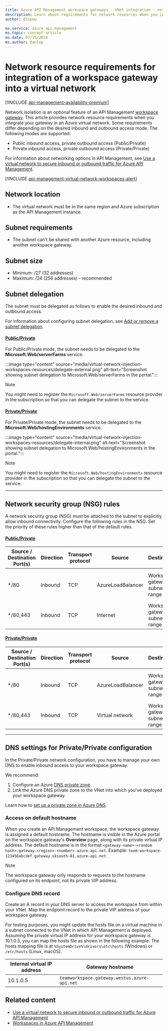 ```yaml
---
title: Azure API Management workspace gateways - VNet integration - network resources
description: Learn about requirements for network resources when you integrate your API Management workspace gateway in an Azure virtual network.
author: dlepow

ms.service: azure-api-management
ms.topic: concept-article
ms.date: 07/15/2024
ms.author: danlep
---
```


# Network resource requirements for integration of a workspace gateway into a virtual network

[!INCLUDE [api-management-availability-premium](../../includes/api-management-availability-premium.md)]

Network isolation is an optional feature of an API Management [workspace gateway](workspaces-overview.md#workspace-gateway). This article provides network resource requirements when you integrate your gateway in an Azure virtual network. Some requirements differ depending on the desired inbound and outbound access mode. The following modes are supported:

* Public inbound access, private outbound access (Public/Private)
* Private inbound access, private outbound access (Private/Private)

For information about networking options in API Management, see [Use a virtual network to secure inbound or outbound traffic for Azure API Management](virtual-network-concepts.md).

[!INCLUDE [api-management-virtual-network-workspaces-alert](../../includes/api-management-virtual-network-workspaces-alert.md)]


## Network location

* The virtual network must be in the same region and Azure subscription as the API Management instance.

## Subnet requirements

* The subnet can't be shared with another Azure resource, including another workspace gateway.

## Subnet size 

* Minimum: /27 (32 addresses)
* Maximum: /24 (256 addresses) - recommended

## Subnet delegation

The subnet must be delegated as follows to enable the desired inbound and outbound access. 

For information about configuring subnet delegation, see [Add or remove a subnet delegation](../virtual-network/manage-subnet-delegation.md).

#### [Public/Private](#tab/external)


For Public/Private mode, the subnet needs to be delegated to the **Microsoft.Web/serverFarms** service.

:::image type="content" source="media/virtual-network-injection-workspaces-resources/delegate-external.png" alt-text="Screenshot showing subnet delegation to Microsoft.Web/serverFarms in the portal.":::

> [!NOTE]
> You might need to register the `Microsoft.Web/serverFarms` resource provider in the subscription so that you can delegate the subnet to the service.

#### [Private/Private](#tab/internal)

For Private/Private mode, the subnet needs to be delegated to the **Microsoft.Web/hostingEnvironments** service.

:::image type="content" source="media/virtual-network-injection-workspaces-resources/delegate-internal.png" alt-text="Screenshot showing subnet delegation to Microsoft.Web/hostingEnvironments in the portal.":::


> [!NOTE]
> You might need to register the `Microsoft.Web/hostingEnvironments` resource provider in the subscription so that you can delegate the subnet to the service.

---


## Network security group (NSG) rules

A network security group (NSG) must be attached to the subnet to explicitly allow inbound connectivity. Configure the following rules in the NSG. Set the priority of these rules higher than that of the default rules.

#### [Public/Private](#tab/external)

| Source / Destination Port(s) | Direction          | Transport protocol |   Source | Destination   | Purpose |
|------------------------------|--------------------|--------------------|---------------------------------------|----------------------------------|-----------|
| */80                          | Inbound            | TCP                | AzureLoadBalancer | Workspace gateway subnet range                           | Allow internal health ping traffic     |
| */80,443 | Inbound | TCP | Internet | Workspace gateway subnet range | Allow inbound traffic |

#### [Private/Private](#tab/internal)

| Source / Destination Port(s) | Direction          | Transport protocol |   Source | Destination   | Purpose |
|------------------------------|--------------------|--------------------|---------------------------------------|----------------------------------|-----------|
| */80                          | Inbound            | TCP                | AzureLoadBalancer | Workspace gateway subnet range                           | Allow internal health ping traffic     |
| */80,443 | Inbound | TCP | Virtual network | Workspace gateway subnet range | Allow inbound traffic |

---

## DNS settings for Private/Private configuration

In the Private/Private network configuration, you have to manage your own DNS to enable inbound access to your workspace gateway. 

We recommend:

1. Configure an Azure [DNS private zone](../dns/private-dns-overview.md).
1. Link the Azure DNS private zone to the VNet into which you've deployed your workspace gateway. 

Learn how to [set up a private zone in Azure DNS](../dns/private-dns-getstarted-portal.md).


### Access on default hostname

When you create an API Management workspace, the workspace gateway is assigned a default hostname. The hostname is visible in the Azure portal on the workspace gateway's **Overview** page, along with its private virtual IP address. The default hostname is in the format `<gateway-name>-<random hash>.gateway.<region>-<number>.azure-api.net`. Example: `team-workspace-123456abcdef.gateway.uksouth-01.azure-api.net`.

> [!NOTE]
> The workspace gateway only responds to requests to the hostname configured on its endpoint, not its private VIP address. 

### Configure DNS record

Create an A record in your DNS server to access the workspace from within your VNet. Map the endpoint record to the private VIP address of your workspace gateway.

For testing purposes, you might update the hosts file on a virtual machine in a subnet connected to the VNet in which API Management is deployed. Assuming the private virtual IP address for your workspace gateway is 10.1.0.5, you can map the hosts file as shown in the following example. The hosts mapping file is at  `%SystemDrive%\drivers\etc\hosts` (Windows) or `/etc/hosts` (Linux, macOS). 

| Internal virtual IP address | Gateway hostname |
| ----- | ----- |
| 10.1.0.5 | `teamworkspace.gateway.westus.azure-api.net` |


## Related content

* [Use a virtual network to secure inbound or outbound traffic for Azure API Management](virtual-network-concepts.md)
* [Workspaces in Azure API Management](workspaces-overview.md)





